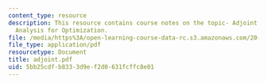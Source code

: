 ```yaml
---
content_type: resource
description: This resource contains course notes on the topic- Adjoint Sensitivity
  Analysis for Optimization.
file: /media/https%3A/open-learning-course-data-rc.s3.amazonaws.com/20-482j-foundations-of-algorithms-and-computational-techniques-in-systems-biology-spring-2006/5bb25cdfb8333d9ef2d0631fcffc8e01_adjoint.pdf
file_type: application/pdf
resourcetype: Document
title: adjoint.pdf
uid: 5bb25cdf-b833-3d9e-f2d0-631fcffc8e01
---
```

